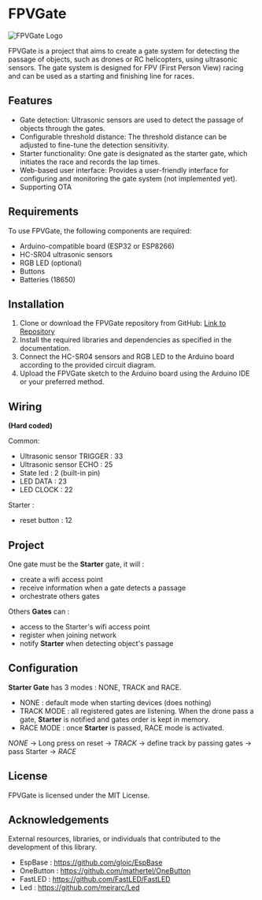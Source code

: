 # FPVGate

![FPVGate Logo](./images/fpv_gate_logo.png)

FPVGate is a project that aims to create a gate system for detecting the passage of objects, such as drones or RC helicopters, using ultrasonic sensors. The gate system is designed for FPV (First Person View) racing and can be used as a starting and finishing line for races.

## Features

- Gate detection: Ultrasonic sensors are used to detect the passage of objects through the gates.
- Configurable threshold distance: The threshold distance can be adjusted to fine-tune the detection sensitivity.
- Starter functionality: One gate is designated as the starter gate, which initiates the race and records the lap times.
- Web-based user interface: Provides a user-friendly interface for configuring and monitoring the gate system (not implemented yet).
- Supporting OTA

## Requirements

To use FPVGate, the following components are required:

- Arduino-compatible board (ESP32 or ESP8266)
- HC-SR04 ultrasonic sensors
- RGB LED (optional)
- Buttons
- Batteries (18650)

## Installation

1. Clone or download the FPVGate repository from GitHub: [Link to Repository](https://github.com/gloic/FPVGate)
2. Install the required libraries and dependencies as specified in the documentation.
3. Connect the HC-SR04 sensors and RGB LED to the Arduino board according to the provided circuit diagram.
4. Upload the FPVGate sketch to the Arduino board using the Arduino IDE or your preferred method.

## Wiring

**(Hard coded)**

Common:
   - Ultrasonic sensor TRIGGER : 33
   - Ultrasonic sensor ECHO : 25
   - State led : 2 (built-in pin)
   - LED DATA : 23
   - LED CLOCK : 22

Starter : 
  - reset button : 12

## Project

One gate must be the **Starter** gate, it will :
- create a wifi access point
- receive information when a gate detects a passage
- orchestrate others gates

Others **Gates** can :
- access to the Starter's wifi access point
- register when joining network
- notify **Starter** when detecting object's passage

## Configuration

**Starter Gate** has 3 modes : NONE, TRACK and RACE.
- NONE : default mode when starting devices (does nothing)
- TRACK MODE : all registered gates are listening. When the drone pass a gate, **Starter** is notified and gates order is kept in memory.
- RACE MODE : once **Starter** is passed, RACE mode is activated.

*NONE* -> Long press on reset -> *TRACK* -> define track by passing gates -> pass Starter -> *RACE*

## License

FPVGate is licensed under the MIT License.

## Acknowledgements

External resources, libraries, or individuals that contributed to the development of this library.

- EspBase : https://github.com/gloic/EspBase
- OneButton : https://github.com/mathertel/OneButton
- FastLED : https://github.com/FastLED/FastLED
- Led : https://github.com/meirarc/Led
